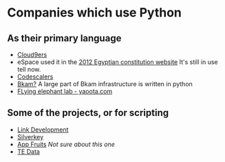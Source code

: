 # Companies which use Python

## As their primary language
- [Cloud9ers](http://www.cloud9ers.com/)
- eSpace used it in the [2012 Egyptian constitution website](https://github.com/espace/sharek) It's still in use tell now.
- [Codescalers](http://www.codescalers.com)
- [Bkam?](http://www.bkam.com) A large part of Bkam infrastructure is written in python
- [FLying elephant lab - yaoota.com](http://www.yaoota.com)

## Some of the projects, or for scripting
- [Link Development](http://www.linkdev.com/solutions/open-source-solutions/)
- [Silverkey](http://www.silverkeytech.com/)
- [App Fruits](http://www.appfruits.me/) _Not sure about this one_
- [TE Data](http://www.tedata.net/)
